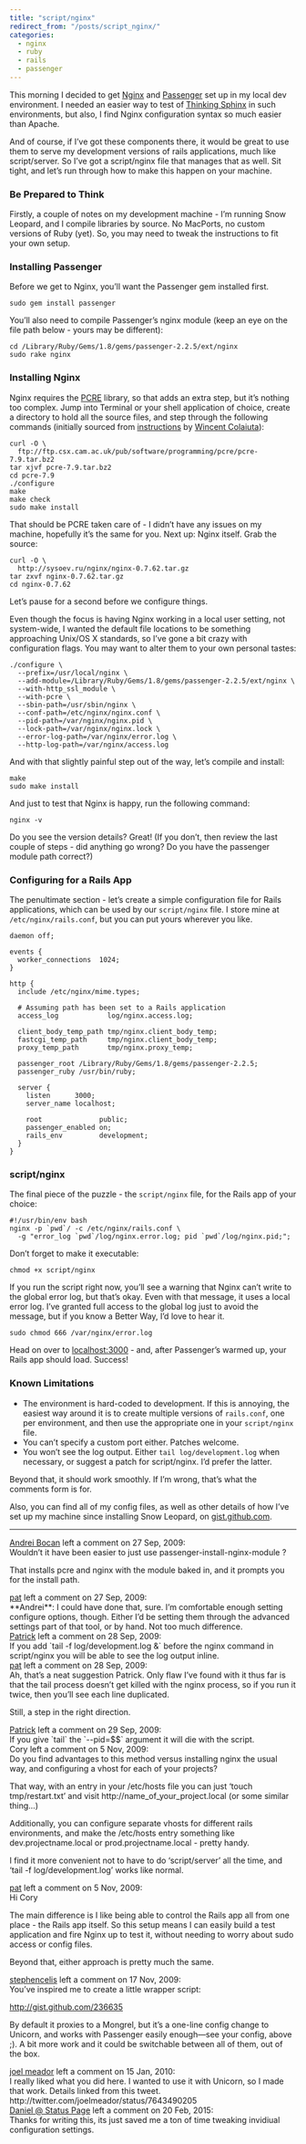 ```yaml
---
title: "script/nginx"
redirect_from: "/posts/script_nginx/"
categories:
  - nginx
  - ruby
  - rails
  - passenger
---
```

This morning I decided to get [Nginx](http://wiki.nginx.org/Main) and
[Passenger](http://modrails.com/) set up in my local dev environment. I
needed an easier way to test of [Thinking
Sphinx](http://ts.freelancing-gods.com) in such environments, but also,
I find Nginx configuration syntax so much easier than Apache.

And of course, if I’ve got these components there, it would be great to
use them to serve my development versions of rails applications, much
like script/server. So I’ve got a script/nginx file that manages that as
well. Sit tight, and let’s run through how to make this happen on your
machine.

### Be Prepared to Think

Firstly, a couple of notes on my development machine - I’m running Snow
Leopard, and I compile libraries by source. No MacPorts, no custom
versions of Ruby (yet). So, you may need to tweak the instructions to
fit your own setup.

### Installing Passenger

Before we get to Nginx, you’ll want the Passenger gem installed first.

    sudo gem install passenger

You’ll also need to compile Passenger’s nginx module (keep an eye on the
file path below - yours may be different):

    cd /Library/Ruby/Gems/1.8/gems/passenger-2.2.5/ext/nginx
    sudo rake nginx

### Installing Nginx

Nginx requires the [PCRE](http://www.pcre.org) library, so that adds an
extra step, but it’s nothing too complex. Jump into Terminal or your
shell application of choice, create a directory to hold all the source
files, and step through the following commands (initially sourced from
[instructions](https://wincent.com/wiki/Installing_nginx_0.7.61_on_Mac_OS_X_10.6_Snow_Leopard)
by [Wincent Colaiuta](https://wincent.com)):

    curl -O \
      ftp://ftp.csx.cam.ac.uk/pub/software/programming/pcre/pcre-7.9.tar.bz2
    tar xjvf pcre-7.9.tar.bz2
    cd pcre-7.9
    ./configure
    make
    make check
    sudo make install

That should be PCRE taken care of - I didn’t have any issues on my
machine, hopefully it’s the same for you. Next up: Nginx itself. Grab
the source:

    curl -O \
      http://sysoev.ru/nginx/nginx-0.7.62.tar.gz
    tar zxvf nginx-0.7.62.tar.gz
    cd nginx-0.7.62

Let’s pause for a second before we configure things.

Even though the focus is having Nginx working in a local user setting,
not system-wide, I wanted the default file locations to be something
approaching Unix/OS X standards, so I’ve gone a bit crazy with
configuration flags. You may want to alter them to your own personal
tastes:

    ./configure \
      --prefix=/usr/local/nginx \
      --add-module=/Library/Ruby/Gems/1.8/gems/passenger-2.2.5/ext/nginx \
      --with-http_ssl_module \
      --with-pcre \
      --sbin-path=/usr/sbin/nginx \
      --conf-path=/etc/nginx/nginx.conf \
      --pid-path=/var/nginx/nginx.pid \
      --lock-path=/var/nginx/nginx.lock \
      --error-log-path=/var/nginx/error.log \
      --http-log-path=/var/nginx/access.log

And with that slightly painful step out of the way, let’s compile and
install:

    make
    sudo make install

And just to test that Nginx is happy, run the following command:

    nginx -v

Do you see the version details? Great! (If you don’t, then review the
last couple of steps - did anything go wrong? Do you have the passenger
module path correct?)

### Configuring for a Rails App

The penultimate section - let’s create a simple configuration file for
Rails applications, which can be used by our `script/nginx` file. I
store mine at `/etc/nginx/rails.conf`, but you can put yours wherever
you like.

    daemon off;

    events {
      worker_connections  1024;
    }

    http {
      include /etc/nginx/mime.types;

      # Assuming path has been set to a Rails application
      access_log            log/nginx.access.log;

      client_body_temp_path tmp/nginx.client_body_temp;
      fastcgi_temp_path     tmp/nginx.client_body_temp;
      proxy_temp_path       tmp/nginx.proxy_temp;

      passenger_root /Library/Ruby/Gems/1.8/gems/passenger-2.2.5;
      passenger_ruby /usr/bin/ruby;

      server {
        listen      3000;
        server_name localhost;

        root              public;
        passenger_enabled on;
        rails_env         development;
      }
    }

### script/nginx

The final piece of the puzzle - the `script/nginx` file, for the Rails
app of your choice:

    #!/usr/bin/env bash
    nginx -p `pwd`/ -c /etc/nginx/rails.conf \
      -g "error_log `pwd`/log/nginx.error.log; pid `pwd`/log/nginx.pid;";

Don’t forget to make it executable:

    chmod +x script/nginx

If you run the script right now, you’ll see a warning that Nginx can’t
write to the global error log, but that’s okay. Even with that message,
it uses a local error log. I’ve granted full access to the global log
just to avoid the message, but if you know a Better Way, I’d love to
hear it.

    sudo chmod 666 /var/nginx/error.log

Head on over to [localhost:3000](http://localhost:3000) - and, after
Passenger’s warmed up, your Rails app should load. Success!

### Known Limitations

-   The environment is hard-coded to development. If this is annoying,
    the easiest way around it is to create multiple versions of
    `rails.conf`, one per environment, and then use the appropriate one
    in your `script/nginx` file.
-   You can’t specify a custom port either. Patches welcome.
-   You won’t see the log output. Either `tail log/development.log` when
    necessary, or suggest a patch for script/nginx. I’d prefer
    the latter.

Beyond that, it should work smoothly. If I’m wrong, that’s what the
comments form is for.

Also, you can find all of my config files, as well as other details of
how I’ve set up my machine since installing Snow Leopard, on
[gist.github.com](http://gist.github.com/181369).

------------------------------------------------------------------------

<div class="comments">
<div class="comment-author">
<a href="http://andascarygoat.com">Andrei Bocan</a> left a comment on 27
Sep, 2009:</div>

<div class="comment" markdown="1">
Wouldn’t it have been easier to just use passenger-install-nginx-module
?

That installs pcre and nginx with the module baked in, and it prompts
you for the install path.

</div>
<div class="comment-author">
<a href="http://freelancing-gods.com">pat</a> left a comment on 27 Sep,
2009:</div>

<div class="comment" markdown="1">
**Andrei**: I could have done that, sure. I’m comfortable enough setting
configure options, though. Either I’d be setting them through the
advanced settings part of that tool, or by hand. Not too much
difference.

</div>
<div class="comment-author">
<a href="http://www.givereal.com">Patrick</a> left a comment on 28 Sep,
2009:</div>

<div class="comment" markdown="1">
If you add `tail -f log/development.log &` before the nginx command in
script/nginx you will be able to see the log output inline.

</div>
<div class="comment-author">
<a href="http://freelancing-gods.com">pat</a> left a comment on 28 Sep,
2009:</div>

<div class="comment" markdown="1">
Ah, that’s a neat suggestion Patrick. Only flaw I’ve found with it thus
far is that the tail process doesn’t get killed with the nginx process,
so if you run it twice, then you’ll see each line duplicated.

Still, a step in the right direction.

</div>
<div class="comment-author">
<a href="http://www.givereal.com">Patrick</a> left a comment on 29 Sep,
2009:</div>

<div class="comment" markdown="1">
If you give `tail` the `--pid=$$` argument it will die with the script.

</div>
<div class="comment-author">
Cory left a comment on 5 Nov, 2009:</div>

<div class="comment" markdown="1">
Do you find advantages to this method versus installing nginx the usual
way, and configuring a vhost for each of your projects?

That way, with an entry in your /etc/hosts file you can just ‘touch
tmp/restart.txt’ and visit http://name\_of\_your\_project.local (or some
similar thing…)

Additionally, you can configure separate vhosts for different rails
environments, and make the /etc/hosts entry something like
dev.projectname.local or prod.projectname.local - pretty handy.

I find it more convenient not to have to do ‘script/server’ all the
time, and ‘tail -f log/development.log’ works like normal.

</div>
<div class="comment-author">
<a href="http://freelancing-gods.com">pat</a> left a comment on 5 Nov,
2009:</div>

<div class="comment" markdown="1">
Hi Cory

The main difference is I like being able to control the Rails app all
from one place - the Rails app itself. So this setup means I can easily
build a test application and fire Nginx up to test it, without needing
to worry about sudo access or config files.

Beyond that, either approach is pretty much the same.

</div>
<div class="comment-author">
<a href="http://stephencelis.com">stephencelis</a> left a comment on 17
Nov, 2009:</div>

<div class="comment" markdown="1">
You’ve inspired me to create a little wrapper script:

http://gist.github.com/236635

By default it proxies to a Mongrel, but it’s a one-line config change to
Unicorn, and works with Passenger easily enough—see your config, above
;). A bit more work and it could be switchable between all of them, out
of the box.

</div>
<div class="comment-author">
<a href="http://expectedbehavior.com">joel meador</a> left a comment on
15 Jan, 2010:</div>

<div class="comment" markdown="1">
I really liked what you did here. I wanted to use it with Unicorn, so I
made that work. Details linked from this tweet.  
http://twitter.com/joelmeador/status/7643490205

</div>
<div class="comment-author">
<a href="http://www.hostedstatuspage.com">Daniel @ Status Page</a> left
a comment on 20 Feb, 2015:</div>

<div class="comment" markdown="1">
Thanks for writing this, its just saved me a ton of time tweaking
invidiual configuration settings.

</div>
</div>


